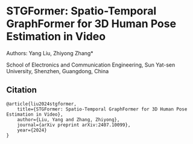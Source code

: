 # STGFormer: Spatio-Temporal GraphFormer for 3D Human Pose Estimation in Video

Authors: Yang Liu, Zhiyong Zhang*

School of Electronics and Communication Engineering, Sun Yat-sen University, Shenzhen, Guangdong, China

## Citation

    @article{liu2024stgformer,
        title={STGFormer: Spatio-Temporal GraphFormer for 3D Human Pose Estimation in Video},
        author={Liu, Yang and Zhang, Zhiyong},
        journal={arXiv preprint arXiv:2407.10099},
        year={2024}
    }
